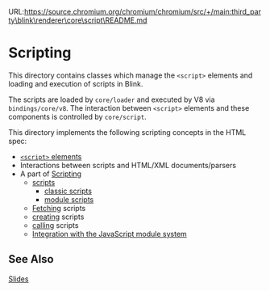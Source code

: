 URL:https://source.chromium.org/chromium/chromium/src/+/main:third_party\blink\renderer\core\script\README.md
# Scripting

This directory contains classes which manage the `<script>` elements and
loading and execution of scripts in Blink.

The scripts are loaded by `core/loader` and executed by V8 via `bindings/core/v8`.
The interaction between `<script>` elements and these components is controlled by `core/script`.

This directory implements the following scripting concepts in the HTML spec:

*   [`<script>` elements](https://html.spec.whatwg.org/C/#the-script-element)
*   Interactions between scripts and HTML/XML documents/parsers
*   A part of [Scripting](https://html.spec.whatwg.org/C/#scripting)
    * [scripts](https://html.spec.whatwg.org/C/#definitions-2)
        * [classic scripts](https://html.spec.whatwg.org/C/#classic-script)
        * [module scripts](https://html.spec.whatwg.org/C/#module-script)
    * [Fetching](https://html.spec.whatwg.org/C/#fetching-scripts) scripts
    * [creating](https://html.spec.whatwg.org/C/#creating-scripts) scripts
    * [calling](https://html.spec.whatwg.org/C/#calling-scripts) scripts
    * [Integration with the JavaScript module system](https://html.spec.whatwg.org/C/#integration-with-the-javascript-module-system)

## See Also

[Slides](https://docs.google.com/presentation/d/1H-1U9LmCghOmviw0nYE_SP_r49-bU42SkViBn539-vg/edit?usp=sharing)
